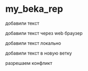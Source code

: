 ﻿# my_beka_rep

добавили текст

добавили текст через web браузер

добавили текст локально

добавили текст в новую ветку

разрешаем конфликт 
